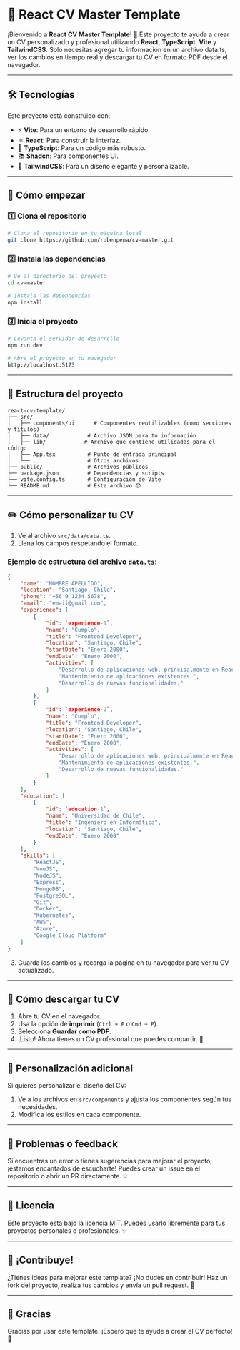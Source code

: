 # 📝 React CV Master Template

¡Bienvenido a **React CV Master Template**! 🚀 Este proyecto te ayuda a crear un CV personalizado y profesional utilizando **React**, **TypeScript**, **Vite** y **TailwindCSS**. Solo necesitas agregar tu información en un archivo data.ts, ver los cambios en tiempo real y descargar tu CV en formato PDF desde el navegador.

---

## 🛠️ Tecnologías

Este proyecto está construido con:

- ⚡ **Vite**: Para un entorno de desarrollo rápido.
- ⚛️ **React**: Para construir la interfaz.
- 🔷 **TypeScript**: Para un código más robusto.
- 📚 **Shadcn**: Para componentes UI.
- 🎨 **TailwindCSS**: Para un diseño elegante y personalizable.

---

## 🚀 Cómo empezar

### 1️⃣ Clona el repositorio

```bash
# Clona el repositorio en tu máquina local
git clone https://github.com/rubenpena/cv-master.git
```

### 2️⃣ Instala las dependencias

```bash
# Ve al directorio del proyecto
cd cv-master

# Instala las dependencias
npm install
```

### 3️⃣ Inicia el proyecto

```bash
# Levanta el servidor de desarrollo
npm run dev

# Abre el proyecto en tu navegador
http://localhost:5173
```

---

## 📂 Estructura del proyecto

```plaintext
react-cv-template/
├── src/
│   ├── components/ui      # Componentes reutilizables (como secciones y títulos)
│   ├── data/            # Archivo JSON para tu información
│   ├── lib/            # Archivo que contiene utilidades para el código
│   ├── App.tsx          # Punto de entrada principal
│   └── ...              # Otros archivos
├── public/              # Archivos públicos
├── package.json         # Dependencias y scripts
├── vite.config.ts       # Configuración de Vite
└── README.md            # Este archivo 😎
```

---

## ✏️ Cómo personalizar tu CV

1. Ve al archivo `src/data/data.ts`.
2. Llena los campos respetando el formato.

### Ejemplo de estructura del archivo `data.ts`:

```json
{
	"name": "NOMBRE APELLIDO",
	"location": "Santiago, Chile",
	"phone": "+56 9 1234 5678",
	"email": "email@gmail.com",
	"experience": [
		{
			"id": `experience-1`,
			"name": "Cumplo",
			"title": "Frontend Developer",
			"location": "Santiago, Chile",
			"startDate": "Enero 2000",
			"endDate": "Enero 2000",
			"activities": [
				"Desarrollo de aplicaciones web, principalmente en ReactJS y VueJS.",
				"Mantenimiento de aplicaciones existentes.",
				"Desarrollo de nuevas funcionalidades."
			]
		},
		{
			"id": `experience-2`,
			"name": "Cumplo",
			"title": "Frontend Developer",
			"location": "Santiago, Chile",
			"startDate": "Enero 2000",
			"endDate": "Enero 2000",
			"activities": [
				"Desarrollo de aplicaciones web, principalmente en ReactJS y VueJS.",
				"Mantenimiento de aplicaciones existentes.",
				"Desarrollo de nuevas funcionalidades."
			]
		}
	],
	"education": [
		{
			"id": `education-1`,
			"name": "Universidad de Chile",
			"title": "Ingeniero en Informática",
			"location": "Santiago, Chile",
			"endDate": "Enero 2000"
		}
	],
	"skills": [
		"ReactJS",
		"VueJS",
		"NodeJS",
		"Express",
		"MongoDB",
		"PostgreSQL",
		"Git",
		"Docker",
		"Kubernetes",
		"AWS",
		"Azure",
		"Google Cloud Platform"
	]
}
```

3. Guarda los cambios y recarga la página en tu navegador para ver tu CV actualizado.

---

## 📄 Cómo descargar tu CV

1. Abre tu CV en el navegador.
2. Usa la opción de **imprimir** (`Ctrl + P` o `Cmd + P`).
3. Selecciona **Guardar como PDF**.
4. ¡Listo! Ahora tienes un CV profesional que puedes compartir. 🥳

---

## 🎨 Personalización adicional

Si quieres personalizar el diseño del CV:

1. Ve a los archivos en `src/components` y ajusta los componentes según tus necesidades.
2. Modifica los estilos en cada componente.

---

## 🐛 Problemas o feedback

Si encuentras un error o tienes sugerencias para mejorar el proyecto, ¡estamos encantados de escucharte! Puedes crear un issue en el repositorio o abrir un PR directamente. 💡

---

## 📜 Licencia

Este proyecto está bajo la licencia [MIT](LICENSE). Puedes usarlo libremente para tus proyectos personales o profesionales. ✨

---

## 🌟 ¡Contribuye!

¿Tienes ideas para mejorar este template? ¡No dudes en contribuir! Haz un fork del proyecto, realiza tus cambios y envía un pull request. 🙌

---

## 🙌 Gracias

Gracias por usar este template. ¡Espero que te ayude a crear el CV perfecto! 💼
